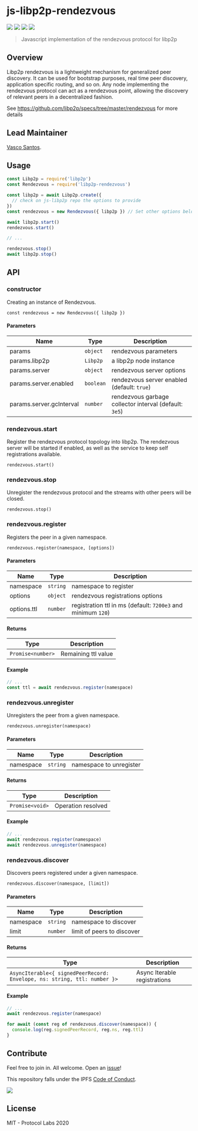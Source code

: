 # js-libp2p-rendezvous

[![](https://img.shields.io/badge/made%20by-Protocol%20Labs-blue.svg?style=flat-square)](http://protocol.ai)
[![](https://img.shields.io/badge/project-libp2p-yellow.svg?style=flat-square)](http://libp2p.io/)
[![](https://img.shields.io/badge/freenode-%23libp2p-yellow.svg?style=flat-square)](http://webchat.freenode.net/?channels=%23libp2p)
[![](https://img.shields.io/discourse/https/discuss.libp2p.io/posts.svg)](https://discuss.libp2p.io)

> Javascript implementation of the rendezvous protocol for libp2p

## Overview

Libp2p rendezvous is a lightweight mechanism for generalized peer discovery. It can be used for bootstrap purposes, real time peer discovery, application specific routing, and so on. Any node implementing the rendezvous protocol can act as a rendezvous point, allowing the discovery of relevant peers in a decentralized fashion.

See https://github.com/libp2p/specs/tree/master/rendezvous for more details

## Lead Maintainer

[Vasco Santos](https://github.com/vasco-santos).

## Usage

```js
const Libp2p = require('libp2p')
const Rendezvous = require('libp2p-rendezvous')

const libp2p = await Libp2p.create({
  // check on js-libp2p repo the options to provide
})
const rendezvous = new Rendezvous({ libp2p }) // Set other options below

await libp2p.start()
rendezvous.start()

// ...

rendezvous.stop()
await libp2p.stop()
```

## API

### constructor

Creating an instance of Rendezvous.

`const rendezvous = new Rendezvous({ libp2p })`

#### Parameters

| Name | Type | Description |
|------|------|-------------|
| params | `object` | rendezvous parameters |
| params.libp2p | `Libp2p` | a libp2p node instance |
| params.server | `object` | rendezvous server options |
| params.server.enabled | `boolean` | rendezvous server enabled (default: `true`) |
| params.server.gcInterval | `number` | rendezvous garbage collector interval (default: `3e5`) |

### rendezvous.start

Register the rendezvous protocol topology into libp2p. The rendezvous server will be started if enabled, as well as the service to keep self registrations available.

`rendezvous.start()`

### rendezvous.stop

Unregister the rendezvous protocol and the streams with other peers will be closed.

`rendezvous.stop()`

### rendezvous.register

Registers the peer in a given namespace.

`rendezvous.register(namespace, [options])`

#### Parameters

| Name | Type | Description |
|------|------|-------------|
| namespace | `string` | namespace to register |
| options | `object` | rendezvous registrations options |
| options.ttl | `number` | registration ttl in ms (default: `7200e3` and minimum `120`) |

#### Returns

| Type | Description |
|------|-------------|
| `Promise<number>` | Remaining ttl value |

#### Example

```js
// ...
const ttl = await rendezvous.register(namespace)
```

### rendezvous.unregister

Unregisters the peer from a given namespace.

`rendezvous.unregister(namespace)`

#### Parameters

| Name | Type | Description |
|------|------|-------------|
| namespace | `string` | namespace to unregister |

#### Returns

| Type | Description |
|------|-------------|
| `Promise<void>` | Operation resolved |

#### Example

```js
// ...
await rendezvous.register(namespace)
await rendezvous.unregister(namespace)
```

### rendezvous.discover

Discovers peers registered under a given namespace.

`rendezvous.discover(namespace, [limit])`

#### Parameters

| Name | Type | Description |
|------|------|-------------|
| namespace | `string` | namespace to discover |
| limit | `number` | limit of peers to discover |

#### Returns

| Type | Description |
|------|-------------|
| `AsyncIterable<{ signedPeerRecord: Envelope, ns: string, ttl: number }>` | Async Iterable registrations |

#### Example

```js
// ...
await rendezvous.register(namespace)

for await (const reg of rendezvous.discover(namespace)) {
  console.log(reg.signedPeerRecord, reg.ns, reg.ttl)
}
```

## Contribute

Feel free to join in. All welcome. Open an [issue](https://github.com/libp2p/js-libp2p-pubsub-peer-discovery/issues)!

This repository falls under the IPFS [Code of Conduct](https://github.com/ipfs/community/blob/master/code-of-conduct.md).

[![](https://cdn.rawgit.com/jbenet/contribute-ipfs-gif/master/img/contribute.gif)](https://github.com/ipfs/community/blob/master/contributing.md)

## License

MIT - Protocol Labs 2020

[multiaddr]: https://github.com/multiformats/js-multiaddr
